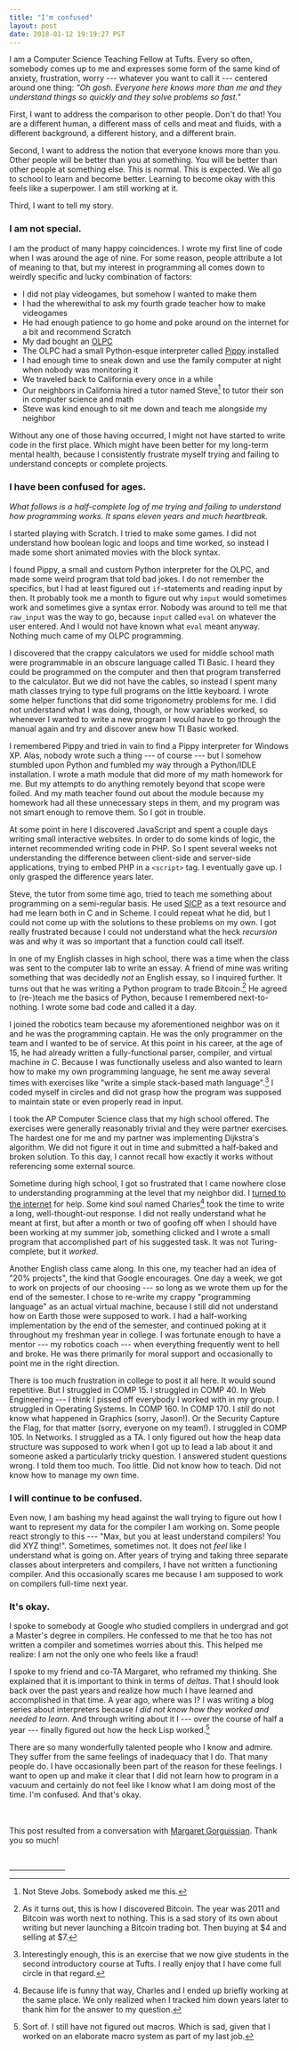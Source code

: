 ```yaml
---
title: "I'm confused"
layout: post
date: 2018-01-12 19:19:27 PST
---
```


I am a Computer Science Teaching Fellow at Tufts. Every so often, somebody
comes up to me and expresses some form of the same kind of anxiety,
frustration, worry --- whatever you want to call it --- centered around one
thing: _"Oh gosh. Everyone here knows more than me and they understand things
so quickly and they solve problems so fast."_

First, I want to address the comparison to other people. Don't do that! You are
a different human, a different mass of cells and meat and fluids, with a
different background, a different history, and a different brain.

Second, I want to address the notion that everyone knows more than you. Other
people will be better than you at something. You will be better than other
people at something else. This is normal. This is expected. We all go to school
to learn and become better. Learning to become okay with this feels like a
superpower. I am still working at it.

Third, I want to tell my story.


### I am not special.

I am the product of many happy coincidences. I wrote my first line of code when
I was around the age of nine. For some reason, people attribute a lot of
meaning to that, but my interest in programming all comes down to weirdly
specific and lucky combination of factors:

* I did not play videogames, but somehow I wanted to make them
* I had the wherewithal to ask my fourth grade teacher how to make videogames
* He had enough patience to go home and poke around on the internet for a bit
  and recommend Scratch
* My dad bought an [OLPC]
* The OLPC had a small Python-esque interpreter called [Pippy] installed
* I had enough time to sneak down and use the family computer at night when
  nobody was monitoring it
* We traveled back to California every once in a while
* Our neighbors in California hired a tutor named Steve[^jobs] to tutor their
  son in computer science and math
* Steve was kind enough to sit me down and teach me alongside my neighbor

Without any one of those having occurred, I might not have started to write
code in the first place. Which might have been better for my long-term mental
health, because I consistently frustrate myself trying and failing to
understand concepts or complete projects.


### I have been confused for ages.

_What follows is a half-complete log of me trying and failing to understand how
programming works. It spans eleven years and much heartbreak._

I started playing with Scratch. I tried to make some games. I did not
understand how boolean logic and loops and time worked, so instead I made some
short animated movies with the block syntax.

I found Pippy, a small and custom Python interpreter for the OLPC, and made
some weird program that told bad jokes. I do not remember the specifics, but I
had at least figured out `if`-statements and reading input by then. It probably
took me a month to figure out why `input` would sometimes work and sometimes
give a syntax error. Nobody was around to tell me that `raw_input` was the way
to go, because `input` called `eval` on whatever the user entered. And I would
not have known what `eval` meant anyway. Nothing much came of my OLPC
programming.

I discovered that the crappy calculators we used for middle school math were
programmable in an obscure language called TI Basic. I heard they could be
programmed on the computer and then that program transferred to the calculator.
But we did not have the cables, so instead I spent many math classes trying to
type full programs on the little keyboard. I wrote some helper functions that
did some trigonometry problems for me. I did not understand what I was doing,
though, or how variables worked, so whenever I wanted to write a new program I
would have to go through the manual again and try and discover anew how TI
Basic worked.

I remembered Pippy and tried in vain to find a Pippy interpreter for Windows
XP. Alas, nobody wrote such a thing --- of course --- but I somehow stumbled
upon Python and fumbled my way through a Python/IDLE installation. I wrote a
math module that did more of my math homework for me. But my attempts to do
anything remotely beyond that scope were foiled. And my math teacher found out
about the module because my homework had all these unnecessary steps in them,
and my program was not smart enough to remove them. So I got in trouble.

At some point in here I discovered JavaScript and spent a couple days writing
small interactive websites. In order to do some kinds of logic, the internet
recommended writing code in PHP. So I spent several weeks not understanding the
difference between client-side and server-side applications, trying to embed
PHP in a `<script>` tag. I eventually gave up. I only grasped the difference
years later.

Steve, the tutor from some time ago, tried to teach me something about
programming on a semi-regular basis. He used [SICP] as a text resource and had
me learn both in C and in Scheme. I could repeat what he did, but I could not
come up with the solutions to these problems on my own. I got really frustrated
because I could not understand what the heck *recursion* was and why it was so
important that a function could call itself.

In one of my English classes in high school, there was a time when the class
was sent to the computer lab to write an essay. A friend of mine was writing
something that was decidedly *not* an English essay, so I inquired further. It
turns out that he was writing a Python program to trade Bitcoin.[^bitcoin] He
agreed to (re-)teach me the basics of Python, because I remembered
next-to-nothing. I wrote some bad code and called it a day.

I joined the robotics team because my aforementioned neighbor was on it and he
was the programming captain. He was the only programmer on the team and I
wanted to be of service. At this point in his career, at the age of 15, he had
already written a fully-functional parser, compiler, and virtual machine *in
C*. Because I was functionally useless and also wanted to learn how to make my
own programming language, he sent me away several times with exercises like
"write a simple stack-based math language".[^rpncalc] I coded myself in circles
and did not grasp how the program was supposed to maintain state or even
properly read in input.

I took the AP Computer Science class that my high school offered. The exercises
were generally reasonably trivial and they were partner exercises. The hardest
one for me and my partner was implementing Dijkstra's algorithm. We did not
figure it out in time and submitted a half-baked and broken solution. To this
day, I cannot recall how exactly it works without referencing some external
source.

Sometime during high school, I got so frustrated that I came nowhere close to
understanding programming at the level that my neighbor did. I [turned to the
internet][StackOverflow] for help. Some kind soul named Charles[^charles] took
the time to write a long, well-thought-out response. I did not really
understand what he meant at first, but after a month or two of goofing off when
I should have been working at my summer job, something clicked and I wrote a
small program that accomplished part of his suggested task. It was not
Turing-complete, but it *worked*.

Another English class came along. In this one, my teacher had an idea of "20%
projects", the kind that Google encourages. One day a week, we got to work on
projects of our choosing --- so long as we wrote them up for the end of the
semester. I chose to re-write my crappy "programming language" as an actual
virtual machine, because I still did not understand how on Earth those were
supposed to work. I had a half-working implementation by the end of the
semester, and continued poking at it throughout my freshman year in college. I
was fortunate enough to have a mentor --- my robotics coach --- when everything
frequently went to hell and broke. He was there primarily for moral support and
occasionally to point me in the right direction.

There is too much frustration in college to post it all here. It would sound
repetitive. But I struggled in COMP 15. I struggled in COMP 40. In Web
Engineering --- I think I pissed off everybody I worked with in my group. I
struggled in Operating Systems. In COMP 160. In COMP 170. I *still* do not know
what happened in Graphics (sorry, Jason!). Or the Security Capture the Flag,
for that matter (sorry, everyone on my team!). I struggled in COMP 105. In
Networks. I struggled as a TA. I only figured out how the heap data structure
was supposed to work when I got up to lead a lab about it and someone asked a
particularly tricky question. I answered student questions wrong. I told them
too much. Too little. Did not know how to teach. Did not know how to manage my
own time.


### I will continue to be confused.

Even now, I am bashing my head against the wall trying to figure out how I want
to represent my data for the compiler I am working on. Some people react
strongly to this --- "Max, but you at least understand compilers! You did XYZ
thing!". Sometimes, sometimes not. It does not *feel* like I understand what is
going on. After years of trying and taking three separate classes about
interpreters and compilers, I have not written a functioning compiler. And this
occasionally scares me because I am supposed to work on compilers full-time
next year.


### It's okay.

I spoke to somebody at Google who studied compilers in undergrad and got a
Master's degree in compilers. He confessed to me that he too has not written a
compiler and sometimes worries about this. This helped me realize: I am not the
only one who feels like a fraud!

I spoke to my friend and co-TA Margaret, who reframed my thinking. She
explained that it is important to think in terms of *deltas*. That I should
look back over the past years and realize how much I have learned and
accomplished in that time. A year ago, where was I? I was writing a blog series
about interpreters because *I did not know how they worked and needed to
learn*. And through writing about it I --- over the course of half a year ---
finally figured out how the heck Lisp worked.[^macros]

There are so many wonderfully talented people who I know and admire. They
suffer from the same feelings of inadequacy that I do. That many people do. I
have occasionally been part of the reason for these feelings. I want to open up
and make it clear that I did not learn how to program in a vacuum and certainly
do not feel like I know what I am doing most of the time. I'm confused. And
that's okay.

<br /><br />
This post resulted from a conversation with [Margaret Gorguissian][Margaret].
Thank you so much!

[OLPC]: https://en.wikipedia.org/wiki/One_Laptop_per_Child
[Pippy]: http://wiki.laptop.org/go/Pippy
[Margaret]: http://teragr.am
[SICP]: https://mitpress.mit.edu/sicp/full-text/book/book.html
[StackOverflow]: https://stackoverflow.com/q/6887471/569183

<br />
<hr style="width: 100px;" />
<!-- Footnotes -->

[^bitcoin]:
    As it turns out, this is how I discovered Bitcoin. The year was 2011 and
    Bitcoin was worth next to nothing. This is a sad story of its own about
    writing but never launching a Bitcoin trading bot. Then buying at $4 and
    selling at $7.

[^rpncalc]:
    Interestingly enough, this is an exercise that we now give students in the
    second introductory course at Tufts. I really enjoy that I have come full
    circle in that regard.

[^jobs]: Not Steve Jobs. Somebody asked me this.

[^charles]:
    Because life is funny that way, Charles and I ended up briefly working at
    the same place. We only realized when I tracked him down years later to
    thank him for the answer to my question.

[^macros]:
    Sort of. I still have not figured out macros.  Which is sad, given that I
    worked on an elaborate macro system as part of my last job.
